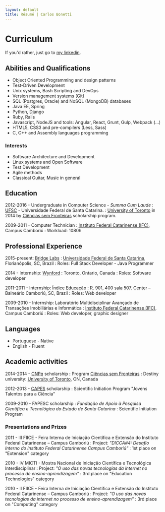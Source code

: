 ```yaml
---
layout: default
title: Résumé | Carlos Bonetti
---
```


# Curriculum

If you'd rather, just go to [my linkedin](https://www.linkedin.com/in/carlos-bonetti/).

## Abilities and Qualifications

* Object Oriented Programming and design patterns
* Test-Driven Development
* Unix systems, Bash Scripting and DevOps
* Version management systems (Git)
* SQL (Postgres, Oracle) and NoSQL (MongoDB) databases
* Java EE, Spring
* Python, Django
* Ruby, Rails
* Javascript, NodeJS and tools: Angular, React, Grunt, Gulp, Webpack (...)
* HTML5, CSS3 and pre-compilers (Less, Sass)
* C, C++ and Assembly languages programming

### Interests

* Software Architecture and Development
* Linux systems and Open Software
* Test Development
* Agile methods
* Classical Guitar, Music in general

## Education

2012-2016 - Undergraduate in Computer Science - *Summa Cum Laude*
: [UFSC](http://ufsc.br) - Universidade Federal de Santa Catarina.
: [University of Toronto](http://www.utoronto.ca/) in 2014 by [Ciências sem Fronteiras](http://www.cienciasemfronteiras.gov.br/) scholarship program.

2009-2011 - Computer Technician
: [Instituto Federal Catarinense (IFC)](http://www.ifc.edu.br/site/), Campus Camboriú
: Workload: 1080h

## Professional Experience

2015-present: [Bridge Labs](https://bridge.ufsc.br/)
: [Universidade Federal de Santa Catarina](http://ufsc.br), Florianópolis, SC, Brazil
: Roles: Full Stack Developer - Java Programmer

2014 - Internship: [Wynford](http://www.wynfordtwg.com/)
: Toronto, Ontario, Canada
: Roles: Software developer

2011-2011 - Internship: Índice Educação
: R. 901, 400 sala 507. Center – Balneário Camboriú, SC, Brazil
: Roles: Web developer

2009-2010 - Internship: Laboratório Multidisciplinar Avançado de Transações Imobiliárias e Informática
: [Instituto Federal Catarinense (IFC)](http://www.ifc.edu.br/site/), Campus Camboriú
: Roles: Web developer, graphic designer

## Languages

* Portuguese - Native
* English - Fluent

## Academic activities

2014-2014 - [CNPq](http://www.cnpq.br/) scholarship
: Program [Ciências sem Fronteiras](http://www.cienciasemfronteiras.gov.br/)
: Destiny university: [University of Toronto](http://www.utoronto.ca/), ON, Canada

2012-2013 - [CAPES](http://www.capes.gov.br/) scholarship
: Scientific Initiation Program "Jovens Talentos para a Ciência"

2009-2010 - FAPESC scholarship
: _Fundação de Apoio à Pesquisa Científica e Tecnológica do Estado de Santa Catarina_
: Scientific Initiation Program

### Presentations and Prizes

2011 - III FIICE - Feira Interna de Iniciação Científica e Extensão do Instituto Federal Catarinense – Campus Camboriú
: Project: _"DICCA#4: Desafio Interno do Instituto Federal Catarinense Campus Camboriú"_
: 1st place on "Extension" category

2010 - IV MICTI - Mostra Nacional de Iniciação Científica e Tecnológica Interdisciplinar
: Project: _"O uso das novas tecnologias da internet no processo de ensino-aprendizagem"_
: 3rd place on "Education Technologies" category

2010 - II FIICE - Feira Interna de Iniciação Científica e Extensão do Instituto Federal Catarinense – Campus Camboriú
: Project: _"O uso das novas tecnologias da internet no processo de ensino-aprendizagem"_
: 3rd place on "Computing" category
